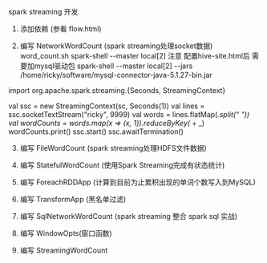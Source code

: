 spark streaming 开发

1. 添加依赖 (参看 flow.html)

2. 编写 NetworkWordCount (spark streaming处理socket数据)
word_count.sh
spark-shell --master local[2]
注意 配置hive-site.html后 需要加mysql驱动包
spark-shell --master local[2] --jars /home/ricky/software/mysql-connector-java-5.1.27-bin.jar

import org.apache.spark.streaming.{Seconds, StreamingContext}

val ssc = new StreamingContext(sc, Seconds(1))
val lines = ssc.socketTextStream("ricky", 9999)
val words = lines.flatMap(_.split(" "))
val wordCounts = words.map(x => (x, 1)).reduceByKey(_ + _)
wordCounts.print()
ssc.start()
ssc.awaitTermination()

3. 编写 FileWordCount (spark streaming处理HDFS文件数据)

4. 编写 StatefulWordCount (使用Spark Streaming完成有状态统计)

5. 编写 ForeachRDDApp (计算到目前为止累积出现的单词个数写入到MySQL)

6. 编写 TransformApp (黑名单过滤)

7. 编写 SqlNetworkWordCount (spark streaming 整合 spark sql 实战)

8. 编写 WindowOpts(窗口函数)

9. 编写 StreamingWordCount
